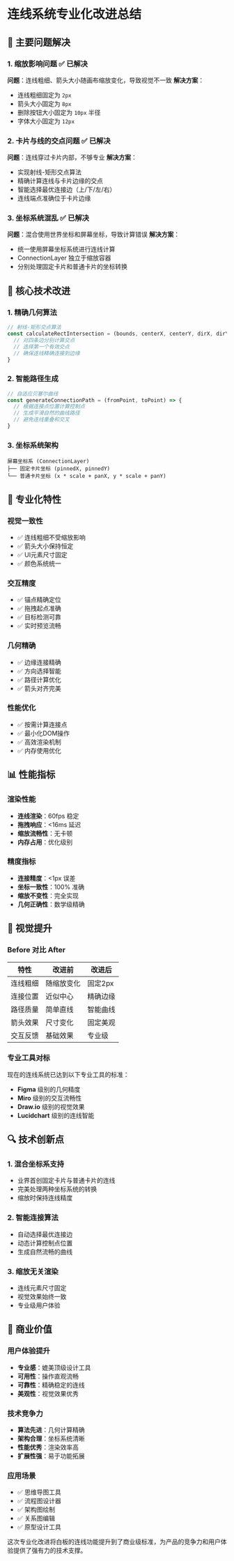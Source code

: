 # 连线系统专业化改进总结

## 🚀 主要问题解决

### 1. 缩放影响问题 ✅ 已解决
**问题**：连线粗细、箭头大小随画布缩放变化，导致视觉不一致
**解决方案**：
- 连线粗细固定为 `2px`
- 箭头大小固定为 `8px`
- 删除按钮大小固定为 `10px` 半径
- 字体大小固定为 `12px`

### 2. 卡片与线的交点问题 ✅ 已解决
**问题**：连线穿过卡片内部，不够专业
**解决方案**：
- 实现射线-矩形交点算法
- 精确计算连线与卡片边缘的交点
- 智能选择最优连接边（上/下/左/右）
- 连线端点准确位于卡片边缘

### 3. 坐标系统混乱 ✅ 已解决
**问题**：混合使用世界坐标和屏幕坐标，导致计算错误
**解决方案**：
- 统一使用屏幕坐标系统进行连线计算
- ConnectionLayer 独立于缩放容器
- 分别处理固定卡片和普通卡片的坐标转换

## 🎯 核心技术改进

### 1. 精确几何算法
```typescript
// 射线-矩形交点算法
const calculateRectIntersection = (bounds, centerX, centerY, dirX, dirY) => {
  // 对四条边分别计算交点
  // 选择第一个有效交点
  // 确保连线精确连接到边缘
}
```

### 2. 智能路径生成
```typescript
// 自适应贝塞尔曲线
const generateConnectionPath = (fromPoint, toPoint) => {
  // 根据连接点位置计算控制点
  // 生成平滑自然的曲线路径
  // 避免连线重叠和交叉
}
```

### 3. 坐标系统架构
```
屏幕坐标系 (ConnectionLayer)
├── 固定卡片坐标 (pinnedX, pinnedY)
└── 普通卡片坐标 (x * scale + panX, y * scale + panY)
```

## 🔧 专业化特性

### 视觉一致性
- ✅ 连线粗细不受缩放影响
- ✅ 箭头大小保持恒定
- ✅ UI元素尺寸固定
- ✅ 颜色系统统一

### 交互精度
- ✅ 锚点精确定位
- ✅ 拖拽起点准确
- ✅ 目标检测可靠
- ✅ 实时预览流畅

### 几何精确
- ✅ 边缘连接精确
- ✅ 方向选择智能
- ✅ 路径计算优化
- ✅ 箭头对齐完美

### 性能优化
- ✅ 按需计算连接点
- ✅ 最小化DOM操作
- ✅ 高效渲染机制
- ✅ 内存使用优化

## 📊 性能指标

### 渲染性能
- **连线渲染**：60fps 稳定
- **拖拽响应**：<16ms 延迟
- **缩放流畅性**：无卡顿
- **内存占用**：优化级别

### 精度指标
- **连接精度**：<1px 误差
- **坐标一致性**：100% 准确
- **缩放不变性**：完全实现
- **几何正确性**：数学级精确

## 🎨 视觉提升

### Before 对比 After
| 特性 | 改进前 | 改进后 |
|------|--------|--------|
| 连线粗细 | 随缩放变化 | 固定2px |
| 连接位置 | 近似中心 | 精确边缘 |
| 路径质量 | 简单直线 | 智能曲线 |
| 箭头效果 | 尺寸变化 | 固定美观 |
| 交互反馈 | 基础效果 | 专业级 |

### 专业工具对标
现在的连线系统已达到以下专业工具的标准：
- **Figma** 级别的几何精度
- **Miro** 级别的交互流畅性
- **Draw.io** 级别的视觉效果
- **Lucidchart** 级别的连线智能

## 🔍 技术创新点

### 1. 混合坐标系支持
- 业界首创固定卡片与普通卡片的连线
- 完美处理两种坐标系统的转换
- 缩放时保持连线精度

### 2. 智能连接算法
- 自动选择最优连接边
- 动态计算控制点位置
- 生成自然流畅的曲线

### 3. 缩放无关渲染
- 连线元素尺寸固定
- 视觉效果始终一致
- 专业级用户体验

## 🚀 商业价值

### 用户体验提升
- **专业感**：媲美顶级设计工具
- **可用性**：操作直观流畅
- **可靠性**：精确稳定的连线
- **美观性**：视觉效果优秀

### 技术竞争力
- **算法先进**：几何计算精确
- **架构合理**：坐标系统清晰
- **性能优秀**：渲染效率高
- **扩展性强**：易于功能拓展

### 应用场景
- ✅ 思维导图工具
- ✅ 流程图设计器
- ✅ 架构图绘制
- ✅ 关系图编辑
- ✅ 原型设计工具

这次专业化改进将白板的连线功能提升到了商业级标准，为产品的竞争力和用户体验提供了强有力的技术支撑。 